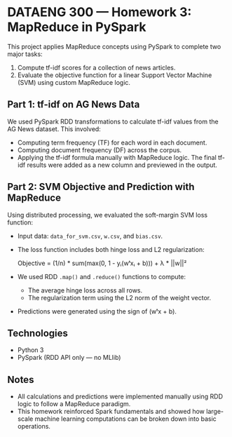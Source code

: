 # DATAENG 300 — Homework 3: MapReduce in PySpark

This project applies MapReduce concepts using PySpark to complete two major tasks:

1. Compute tf-idf scores for a collection of news articles.
2. Evaluate the objective function for a linear Support Vector Machine (SVM) using custom MapReduce logic.

## Part 1: tf-idf on AG News Data

We used PySpark RDD transformations to calculate tf-idf values from the AG News dataset. This involved:
- Computing term frequency (TF) for each word in each document.
- Computing document frequency (DF) across the corpus.
- Applying the tf-idf formula manually with MapReduce logic.
The final tf-idf results were added as a new column and previewed in the output.

## Part 2: SVM Objective and Prediction with MapReduce

Using distributed processing, we evaluated the soft-margin SVM loss function:
- Input data: `data_for_svm.csv`, `w.csv`, and `bias.csv`.
- The loss function includes both hinge loss and L2 regularization:
  
  Objective = (1/n) * sum(max(0, 1 - yᵢ(wᵗxᵢ + b))) + λ * ||w||²

- We used RDD `.map()` and `.reduce()` functions to compute:
  - The average hinge loss across all rows.
  - The regularization term using the L2 norm of the weight vector.
- Predictions were generated using the sign of (wᵗx + b).

## Technologies

- Python 3
- PySpark (RDD API only — no MLlib)

## Notes

- All calculations and predictions were implemented manually using RDD logic to follow a MapReduce paradigm.
- This homework reinforced Spark fundamentals and showed how large-scale machine learning computations can be broken down into basic operations.

